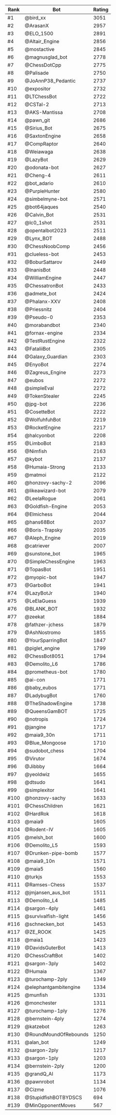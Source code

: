 Rank|Bot|Rating
---|---|---
#1|@bird_xx|3051
#2|@ArasanX|2957
#3|@ELO_1500|2891
#4|@Altair_Engine|2856
#5|@mostactive|2845
#6|@magnusglad_bot|2778
#7|@ChessDotCpp|2775
#8|@Palisade|2750
#9|@JoAnnP38_Pedantic|2737
#10|@expositor|2732
#11|@LTChessBot|2722
#12|@CSTal-2|2713
#13|@AKS-Mantissa|2708
#14|@pawn_git|2686
#15|@Sirius_Bot|2675
#16|@SaxtonEngine|2658
#17|@CompRaptor|2640
#18|@Weiawaga|2638
#19|@LazyBot|2629
#20|@odonata-bot|2627
#21|@Cheng-4|2611
#22|@bot_adario|2610
#23|@PurpleHunter|2580
#24|@simbelmyne-bot|2571
#25|@bot64jaques|2540
#26|@Calvin_Bot|2531
#27|@lc0_1shot|2531
#28|@opentalbot2023|2511
#29|@Lynx_BOT|2488
#30|@ChessNoobComp|2456
#31|@clueless-bot|2453
#32|@BoburSattarov|2449
#33|@InanisBot|2448
#34|@WilliamEngine|2447
#35|@ChessatronBot|2433
#36|@admete_bot|2424
#37|@Phalanx-XXV|2408
#38|@Priessnitz|2404
#39|@Pseudo-0|2353
#40|@morabandbot|2340
#41|@fornax-engine|2334
#42|@TestRustEngine|2322
#43|@FataliiBot|2305
#44|@Galaxy_Guardian|2303
#45|@EnyoBot|2274
#46|@Zagreus_Engine|2273
#47|@eubos|2272
#48|@simpleEval|2272
#49|@TokenStealer|2245
#50|@jpg-bot|2236
#51|@CosetteBot|2222
#52|@WolfuhfuhBot|2219
#53|@RocketEngine|2217
#54|@halcyonbot|2208
#55|@LimboBot|2183
#56|@Nimfish|2163
#57|@kybot|2137
#58|@Humaia-Strong|2133
#59|@matmoi|2122
#60|@honzovy-sachy-2|2096
#61|@likeawizard-bot|2079
#62|@LeelaRogue|2061
#63|@Goldfish-Engine|2053
#64|@Elmichess|2044
#65|@hans68Bot|2037
#66|@Boris-Trapsky|2035
#67|@Aleph_Engine|2019
#68|@catriever|2007
#69|@sunstone_bot|1965
#70|@SimpleChessEngine|1963
#71|@TopasBot|1951
#72|@myopic-bot|1947
#73|@GarboBot|1941
#74|@LazyBotJr|1940
#75|@LeElaGuess|1939
#76|@BLANK_BOT|1932
#77|@zeekat|1884
#78|@fathzer-jchess|1879
#79|@AshNostromo|1855
#80|@YourSparringBot|1847
#81|@piglet_engine|1799
#82|@ChessBot8051|1794
#83|@Demolito_L6|1786
#84|@prometheus-bot|1780
#85|@ai-con|1771
#86|@baby_eubos|1771
#87|@LadybugBot|1760
#88|@TheShadowEngine|1738
#89|@QueensGamBOT|1725
#90|@notropis|1724
#91|@jangine|1717
#92|@maia9_30n|1711
#93|@Blue_Mongoose|1710
#94|@sudobot_chess|1704
#95|@Virutor|1674
#96|@Jibbby|1664
#97|@yeoldwiz|1655
#98|@dtsudo|1641
#99|@simplexitor|1641
#100|@honzovy-sachy|1633
#101|@ChessChildren|1621
#102|@HardRok|1618
#103|@maia9|1605
#104|@Rodent-IV|1605
#105|@melsh_bot|1600
#106|@Demolito_L5|1593
#107|@Drunken-pipe-bomb|1577
#108|@maia9_10n|1571
#109|@maia5|1560
#110|@turkjs|1553
#111|@Ramses-Chess|1537
#112|@jmjansen_aus_bot|1511
#113|@Demolito_L4|1485
#114|@sargon-4ply|1461
#115|@survivalfish-light|1456
#116|@schnecken_bot|1453
#117|@ZE_ROOK|1425
#118|@maia1|1423
#119|@DavidsGuterBot|1413
#120|@ChessCraftBot|1402
#121|@sargon-3ply|1402
#122|@Humaia|1367
#123|@turochamp-2ply|1349
#124|@elephantgambitengine|1334
#125|@munfish|1331
#126|@monchester|1311
#127|@turochamp-1ply|1276
#128|@bernstein-4ply|1274
#129|@katzebot|1263
#130|@RoundMoundOfRebounds|1250
#131|@alan_bot|1249
#132|@sargon-2ply|1217
#133|@sargon-1ply|1203
#134|@bernstein-2ply|1200
#135|@grandQ_AI|1173
#136|@pawnrobot|1134
#137|@Cizme|1076
#138|@StupidfishBOTBYDSCS|694
#139|@MinOpponentMoves|567
